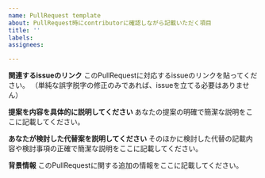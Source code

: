 ```yaml
---
name: PullRequest template
about: PullRequest時にcontributorに確認しながら記載いただく項目
title: ''
labels: 
assignees: 

---
```



**関連するissueのリンク**
このPullRequestに対応するissueのリンクを貼ってください。
（単純な誤字脱字の修正のみであれば、issueを立てる必要はありません）

**提案を内容を具体的に説明してください**
あなたの提案の明確で簡潔な説明をここに記載してください。

**あなたが検討した代替案を説明してください**
そのほかに検討した代替の記載内容や検討事項の正確で簡潔な説明をここに記載してください。

**背景情報**
このPullRequestに関する追加の情報をここに記載してください。
